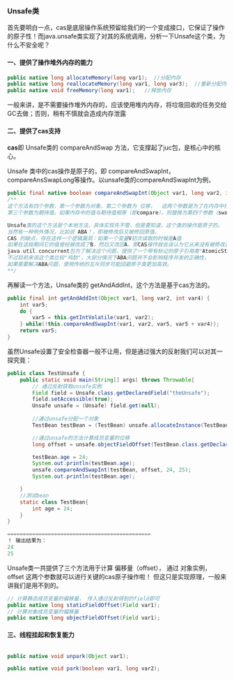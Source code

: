 ### Unsafe类

首先要明白一点，cas是底层操作系统预留给我们的一个变成接口，它保证了操作的原子性！而java.unsafe类实现了对其的系统调用，分析一下Unsafe这个类，为什么不安全呢？

#### 一、提供了操作堆外内存的能力

```java
public native long allocateMemory(long var1);  //分配内存
public native long reallocateMemory(long var1, long var3);  //重新分配内存 并做旧数据拷贝
public native void freeMemory(long var1);   //释放内存
```

一般来讲，是不需要操作堆外内存的，应该使用堆内内存，将垃圾回收的任务交给GC去做；否则，稍有不慎就会造成内存泄露



#### **二、提供了cas支持**

**cas**即  Unsafe类的 compareAndSwap 方法，它支撑起了juc包，是核心中的核心。

Unsafe 类中的cas操作是原子的，即 compareAndSwapInt，compareAnsSwapLong等操作。以unsafe类的compareAndSwapInt为例，

```java
public final native boolean compareAndSwapInt(Object var1, long var2, int var4, int var5);
/**
这个方法有四个参数，第一个参数为对象，第二个参数为 位移，  这两个参数是为了在内存中找到对应的地址的。
第三个参数为期待值，如果内存中的值与期待值相等（即compare），则替换为第四个参数（swap）

Unsafe类的这个方法是个本地方法，具体实现先不管，但是要知道，这个类的操作是原子的。
当然有一种例外情况，比如说 ABA！，即被修改后又被修回原值。
CAS 的缺点，存在这样一个逻辑漏洞：如果一个变量V初次读取的时候是A值
如果在这段期间它的值曾经被改成了B，然后又改回A，那CAS操作就会误认为它从来没有被修改过。这个漏洞称为CAS操作的"ABA"问题。
java.util.concurrent包为了解决这个问题，提供了一个带有标记的原子引用类"AtomicStampedReference"，它可以通过控制变量值的版本来保证CAS的正确性。
不过目前来说这个类比较"鸡肋"，大部分情况下ABA问题并不会影响程序并发的正确性，
如果需要解决ABA问题，使用传统的互斥同步可能回避原子类更加高效。
**/
```



再解读一个方法，Unsafe类的 getAndAddInt，这个方法是基于cas方法的。

```java
public final int getAndAddInt(Object var1, long var2, int var4) {
    int var5;
    do {
        var5 = this.getIntVolatile(var1, var2);                         //  先根据位移 获取对象在内存中最新的值
    } while(!this.compareAndSwapInt(var1, var2, var5, var5 + var4));    //  cas操作，如果和目标值相等就替换为 指定值；否则 继续循环比对，直到满足条件。
    return var5;
}
```





虽然Unsafe设置了安全检查器一般不让用，但是通过强大的反射我们可以对其一探究竟：

```java
public class TestUnsafe {
    public static void main(String[] args) throws Throwable{
        // 通过反射获取unsafe实例
        Field field = Unsafe.class.getDeclaredField("theUnsafe");
        field.setAccessible(true);
        Unsafe unsafe = (Unsafe) field.get(null); 
        
        //通过unsafe分配一个对象
        TestBean testBean = (TestBean) unsafe.allocateInstance(TestBean.class);

        //通过unsafe的方法计算成员变量的位移
        long offset = unsafe.objectFieldOffset(TestBean.class.getDeclaredField("age"));

        testBean.age = 24;
        System.out.println(testBean.age);
        unsafe.compareAndSwapInt(testBean, offset, 24, 25);
        System.out.println(testBean.age);

    }
    //测试bean
    static class TestBean{
        int age = 24;
    }
}

==============================================
！ 输出结果为：
24
25
```

Unsafe类一共提供了三个方法用于计算 偏移量（offset）， 通过 对象实例， offset 这两个参数就可以进行关键的cas原子操作啦！ 但这只是实现原理，一般来讲我们是用不到的。

```java
// 计算静态成员变量的偏移量， 传入通过反射得到的field即可
public native long staticFieldOffset(Field var1);
// 计算对象成员变量的偏移量
public native long objectFieldOffset(Field var1);

```



#### 三、**线程挂起和恢复能力**

```java

public native void unpark(Object var1);

public native void park(boolean var1, long var2);
```

